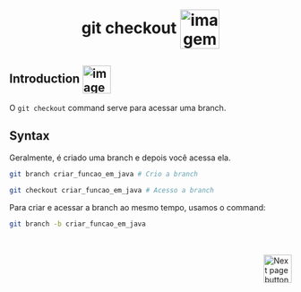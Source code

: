<h1 align="center">
    git checkout
    <img src="https://cdn-icons-png.flaticon.com/512/5266/5266418.png" alt="imagem de galhos de uma árvore" width="70px" align="center">   
</h1>

## Introduction <img src="https://cdn-icons-png.flaticon.com/512/1436/1436664.png" alt="imagem" width="50px" align="center">
O `git checkout` command serve para acessar uma branch.

## Syntax

Geralmente, é criado uma branch e depois você acessa ela.

```bash
git branch criar_funcao_em_java # Crio a branch

git checkout criar_funcao_em_java # Acesso a branch
```

Para criar e acessar a branch ao mesmo tempo, usamos o command:

```bash
git branch -b criar_funcao_em_java
```

<br>
<br>

<!-- Botão para próxima página -->
<a href="https://github.com/lGabrielDev/05.git_gitHub/blob/master/3.branches/4.git_merge.md">
    <img src="https://cdn-icons-png.flaticon.com/512/8175/8175884.png" alt="Next page button" width="50px" align="right">
</a>